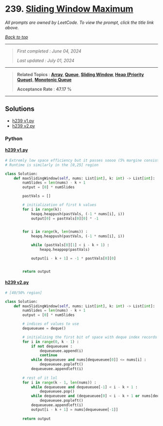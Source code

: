 # 239. [Sliding Window Maximum](<https://leetcode.com/problems/sliding-window-maximum>)

*All prompts are owned by LeetCode. To view the prompt, click the title link above.*

*[Back to top](<../README.md>)*

------

> *First completed : June 04, 2024*
>
> *Last updated : July 01, 2024*

------

> **Related Topics** : **[Array](<by_topic/Array.md>), [Queue](<by_topic/Queue.md>), [Sliding Window](<by_topic/Sliding Window.md>), [Heap (Priority Queue)](<by_topic/Heap (Priority Queue).md>), [Monotonic Queue](<by_topic/Monotonic Queue.md>)**
>
> **Acceptance Rate** : **47.17 %**

------

## Solutions

- [h239 v1.py](<../my-submissions/h239 v1.py>)
- [h239 v2.py](<../my-submissions/h239 v2.py>)
### Python
#### [h239 v1.py](<../my-submissions/h239 v1.py>)
```Python
# Extremly low space efficiency but it passes soooo (5% margine consistently)
# Runtime is similarly in the [0,25] region

class Solution:
    def maxSlidingWindow(self, nums: List[int], k: int) -> List[int]:
        numSlides = len(nums) - k + 1
        output = [0] * numSlides

        pastVals = []

        # initialization of first k values
        for i in range(k):
            heapq.heappush(pastVals, (-1 * nums[i], i))
            output[0] = pastVals[0][0] * -1
            

        for i in range(k, len(nums)) :
            heapq.heappush(pastVals, (-1 * nums[i], i))

            while (pastVals[0][1] < i - k + 1) :
                heapq.heappop(pastVals)

            output[i - k + 1] = -1 * pastVals[0][0]


        return output
```

#### [h239 v2.py](<../my-submissions/h239 v2.py>)
```Python
# [40/50% region]

class Solution:
    def maxSlidingWindow(self, nums: List[int], k: int) -> List[int]:
        numSlides = len(nums) - k + 1
        output = [0] * numSlides

        # indices of values to use
        dequeueuee = deque()

        # initializing the first bit of space with deque index records
        for i in range(0, k - 1) :
            if not dequeueuee :
                dequeueuee.append(i) 
                continue
            while dequeueuee and nums[dequeueuee[0]] <= nums[i] : 
                dequeueuee.popleft()
            dequeueuee.appendleft(i)
        
        # rest of it lol
        for i in range(k - 1, len(nums)) :
            while dequeueuee and dequeueuee[-1] < i - k + 1 :
                dequeueuee.pop()
            while dequeueuee and (dequeueuee[0] < i - k + 1 or nums[dequeueuee[0]] <= nums[i]) :
                dequeueuee.popleft()
            dequeueuee.appendleft(i)
            output[i - k + 1] = nums[dequeueuee[-1]]
        
        return output
```

